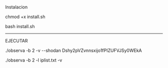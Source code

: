 # 

Instalacion

chmod +x install.sh

bash install.sh

-------------------------------

EJECUTAR

./observa -b 2 -v --shodan Dshy2pVZvnnsxijo1fPIZUFVJSy0WEkA

./observa -b 2 -l iplist.txt -v
